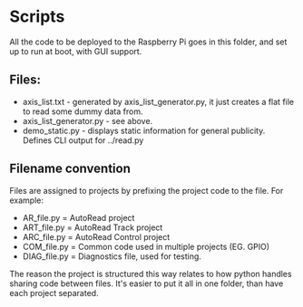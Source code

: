 # Scripts
All the code to be deployed to the Raspberry Pi goes in this folder, and set up to run at boot, with GUI support.

## Files:
- axis_list.txt - generated by axis_list_generator.py, it just creates a flat file to read some dummy data from.
- axis_list_generator.py - see above.
- demo_static.py - displays static information for general publicity. Defines CLI output for ../read.py

## Filename convention
Files are assigned to projects by prefixing the project code to the file.
For example:
- AR_file.py = AutoRead project
- ART_file.py = AutoRead Track project
- ARC_file.py = AutoRead Control project
- COM_file.py = Common code used in multiple projects (EG. GPIO)
- DIAG_file.py = Diagnostics file, used for testing.

The reason the project is structured  this way relates to how python handles sharing code between files.
It's easier to put it all in one folder, than have each project separated.
